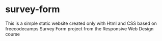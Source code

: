 # survey-form
This is a simple static website created only with Html and CSS based on freecodecamps Survey Form project from the Responsive Web Design course
